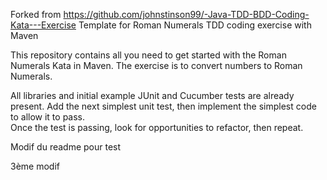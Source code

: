 Forked from https://github.com/johnstinson99/-Java-TDD-BDD-Coding-Kata---Exercise
Template for Roman Numerals TDD coding exercise with Maven

This repository contains all you need to get started with the Roman Numerals Kata in Maven.
The exercise is to convert numbers to Roman Numerals.  

All libraries and initial example JUnit and Cucumber tests are already present.
Add the next simplest unit test, then implement the simplest code to allow it to pass.  
Once the test is passing, look for opportunities to refactor, then repeat.

Modif du readme pour test

3ème modif
